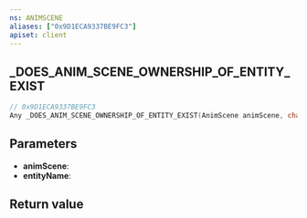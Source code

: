 ```yaml
---
ns: ANIMSCENE
aliases: ["0x9D1ECA9337BE9FC3"]
apiset: client
---
```

## _DOES_ANIM_SCENE_OWNERSHIP_OF_ENTITY_EXIST

```c
// 0x9D1ECA9337BE9FC3
Any _DOES_ANIM_SCENE_OWNERSHIP_OF_ENTITY_EXIST(AnimScene animScene, char* entityName);
```


## Parameters
* **animScene**:
* **entityName**:

## Return value